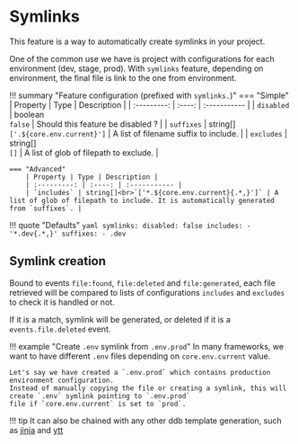 Symlinks
===

This feature is a way to automatically create symlinks in your project.

One of the common use we have is project with configurations for each environment (dev, stage, prod).
With `symlinks` feature, depending on environment, the final file is link to the one from environment. 

!!! summary "Feature configuration (prefixed with `symlinks.`)"
    === "Simple"
        | Property | Type | Description |
        | :---------: | :----: | :----------- |
        | `disabled` | boolean<br>`false` | Should this feature be disabled ? |
        | `suffixes` | string[]<br>`['.${core.env.current}']` | A list of filename suffix to include. |
        | `excludes` | string[]<br>`[]` | A list of glob of filepath to exclude. |

    === "Advanced"
        | Property | Type | Description |
        | :---------: | :----: | :----------- |
        | `includes` | string[]<br>`['*.${core.env.current}{.*,}']` | A list of glob of filepath to include. It is automatically generated from `suffixes`. |

!!! quote "Defaults"
    ```yaml
    symlinks:
      disabled: false
      includes:
      - '*.dev{.*,}'
      suffixes:
      - .dev
    ```
    
Symlink creation
---
Bound to events `file:found`, `file:deleted` and `file:generated`, each file retrieved will
be compared to lists of configurations `includes` and `excludes` to check it is handled or not.

If it is a match, symlink will be generated, or deleted if it is a `events.file.deleted` event.

!!! example "Create `.env` symlink from `.env.prod`"
    In many frameworks, we want to have different `.env` files depending on `core.env.current` value. 
    
    Let's say we have created a `.env.prod` which contains production environment configuration.
    Instead of manually copying the file or creating a symlink, this will create `.env` symlink pointing to `.env.prod` 
    file if `core.env.current` is set to `prod`.

!!! tip
    It can also be chained with any other ddb template generation, such as [jinja](./jinja.md) and [ytt](./ytt.md)
